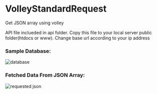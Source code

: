# VolleyStandardRequest
Get JSON array using volley

API file inclueded in api folder. Copy this file to your local server public folder(htdocs or www). Change base url according to your ip address

### Sample Database:

![database](https://user-images.githubusercontent.com/19519527/53700106-1d687400-3e19-11e9-9ab8-bc9468f26f79.jpg)

### Fetched Data From JSON Array:

![requested json](https://user-images.githubusercontent.com/19519527/53700064-ba76dd00-3e18-11e9-8214-975c51ec5582.jpg)
